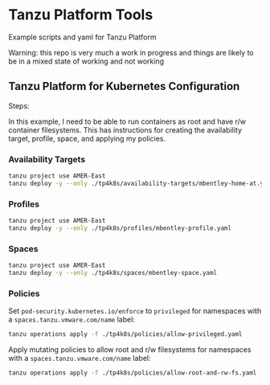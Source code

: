 # Tanzu Platform Tools

Example scripts and yaml for Tanzu Platform

Warning: this repo is very much a work in progress and things are likely to be in a mixed state of working and not working

## Tanzu Platform for Kubernetes Configuration

Steps:

In this example, I need to be able to run containers as root and have r/w container filesystems. This has instructions for creating the availability target, profile, space, and applying my policies.

### Availability Targets

```bash
tanzu project use AMER-East
tanzu deploy -y --only ./tp4k8s/availability-targets/mbentley-home-at.yaml
```

### Profiles

```bash
tanzu project use AMER-East
tanzu deploy -y --only ./tp4k8s/profiles/mbentley-profile.yaml
```

### Spaces

```bash
tanzu project use AMER-East
tanzu deploy -y --only ./tp4k8s/spaces/mbentley-space.yaml
```

### Policies

Set `pod-security.kubernetes.io/enforce` to `privileged` for namespaces with a `spaces.tanzu.vmware.com/name` label:

```bash
tanzu operations apply -f ./tp4k8s/policies/allow-privileged.yaml
```

Apply mutating policies to allow root and r/w filesystems for namespaces with a `spaces.tanzu.vmware.com/name` label:

```bash
tanzu operations apply -f ./tp4k8s/policies/allow-root-and-rw-fs.yaml
```
